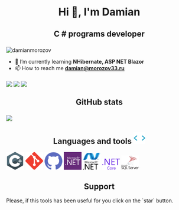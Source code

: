 <h1 align="center">Hi 👋, I'm Damian</h1>
<h2 align="center">C # programs developer</h3>

<img align="middle" src="https://komarev.com/ghpvc/?username=damianmorozov&label=Profile%20views&color=0e75b6&style=flat" alt="damianmorozov" />

- 🌱 I’m currently learning **NHibernate, ASP NET Blazor**
- 📫 How to reach me **damian@morozov33.ru**

<img align="middle" src="https://github-profile-trophy.vercel.app/?username=damianmorozov&row=1&column=8&no-bg=true&no-frame=true" />

<img align="middle" src="https://github-readme-streak-stats.herokuapp.com?user=damianmorozov&theme=dark&border=9F18DD&fire=BFDD1C&stroke=B8B3DD&ring=DDDDDD" />

<img align="middle" src="https://github-readme-stats.vercel.app/api?username=damianmorozov&show_icons=true&locale=en&theme=dark" />

<h2 align="middle">GitHub stats</h3>
<img align="middle" src="https://metrics.lecoq.io/damianmorozov?template=terminal&base.header=0&base.activity=0&base.repositories=0&base.metadata=0&languages=1&languages.limit=8&languages.colors=github&languages.threshold=0%25&config.timezone=America%2FToronto" />

<h2 align="middle">Languages and tools <img width ='32px' src ='Gif/giphy.gif'></h3>
<a> <img width ='48px' src ='Svg/csharp.svg'> </a>
<a> <img width ='48px' src ='Svg/git.svg'> </a>
<a> <img width ='48px' src ='Svg/github.svg'> </a>
<a> <img width ='48px' src ='Svg/dotnet.svg'> </a>
<a> <img width ='48px' src ='Svg/ms-net.svg'> </a>
<a> <img width ='48px' src ='Svg/ms-net-core.svg'> </a>
<a> <img width ='48px' src ='Svg/ms-sql-server.svg'> </a>

<h2 align="middle">Support</h3>
<p><p>Please, if this tools has been useful for you click on the `star` button.</p></p>
